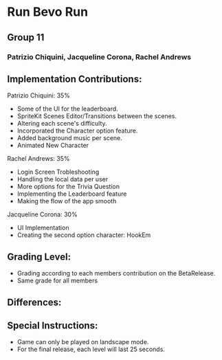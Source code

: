 # Run Bevo Run
 
## Group 11 
 
### Patrizio Chiquini, Jacqueline Corona, Rachel Andrews
 
## Implementation Contributions:

Patrizio Chiquini: 35%
* Some of the UI for the leaderboard.
* SpriteKit Scenes Editor/Transitions between the scenes.
* Altering each scene's difficulty.
* Incorporated the Character option feature.
* Added background music per scene.
* Animated New Character

Rachel Andrews:  35%
* Login Screen Trobleshooting
* Handling the local data per user
* More options for the Trivia Question 
* Implementing the Leaderboard feature 
* Making the flow of the app smooth

Jacqueline Corona: 30%
* UI Implementation 
* Creating the second option character: HookEm

## Grading Level: 
* Grading according to each members contribution on the BetaRelease.
* Same grade for all members

## Differences:


## Special Instructions:
* Game can only be played on landscape mode. 
* For the final release, each level will last 25 seconds.
